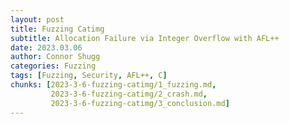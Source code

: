 ```yaml
---
layout: post
title: Fuzzing Catimg
subtitle: Allocation Failure via Integer Overflow with AFL++
date: 2023.03.06
author: Connor Shugg
categories: Fuzzing
tags: [Fuzzing, Security, AFL++, C]
chunks: [2023-3-6-fuzzing-catimg/1_fuzzing.md,
         2023-3-6-fuzzing-catimg/2_crash.md,
         2023-3-6-fuzzing-catimg/3_conclusion.md]
---
```


